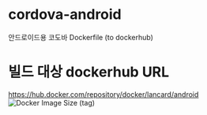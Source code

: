 # cordova-android
안드로이드용 코도바 Dockerfile (to dockerhub)

# 빌드 대상 dockerhub URL
https://hub.docker.com/repository/docker/lancard/android
![Docker Image Size (tag)](https://img.shields.io/docker/image-size/lancard/android/latest)
